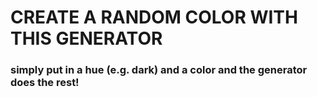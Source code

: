 # CREATE A RANDOM COLOR WITH THIS GENERATOR 

### simply put in a hue (e.g. dark) and a color and the generator does the rest!
